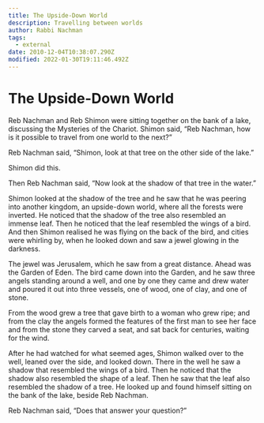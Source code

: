 ```yaml
---
title: The Upside-Down World
description: Travelling between worlds
author: Rabbi Nachman
tags:
  - external
date: 2010-12-04T10:38:07.290Z
modified: 2022-01-30T19:11:46.492Z
---
```


# The Upside-Down World

Reb Nachman and Reb Shimon were sitting together on the bank of a lake, discussing the Mysteries of the Chariot. Shimon said, “Reb Nachman, how is it possible to travel from one world to the next?”

Reb Nachman said, “Shimon, look at that tree on the other side of the lake.”

Shimon did this.

Then Reb Nachman said, “Now look at the shadow of that tree in the water.”

Shimon looked at the shadow of the tree and he saw that he was peering into another kingdom, an upside-down world, where all the forests were inverted. He noticed that the shadow of the tree also resembled an immense leaf. Then he noticed that the leaf resembled the wings of a bird. And then Shimon realised he was flying on the back of the bird, and cities were whirling by, when he looked down and saw a jewel glowing in the darkness.

The jewel was Jerusalem, which he saw from a great distance. Ahead was the Garden of Eden. The bird came down into the Garden, and he saw three angels standing around a well, and one by one they came and drew water and poured it out into three vessels, one of wood, one of clay, and one of stone.

From the wood grew a tree that gave birth to a woman who grew ripe; and from the clay the angels formed the features of the first man to see her face and from the stone they carved a seat, and sat back for centuries, waiting for the wind.

After he had watched for what seemed ages, Shimon walked over to the well, leaned over the side, and looked down. There in the well he saw a shadow that resembled the wings of a bird. Then he noticed that the shadow also resembled the shape of a leaf. Then he saw that the leaf also resembled the shadow of a tree. He looked up and found himself sitting on the bank of the lake, beside Reb Nachman.

Reb Nachman said, “Does that answer your question?”
